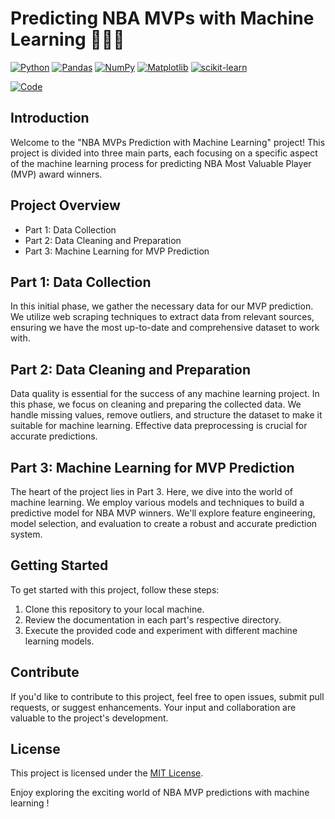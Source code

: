 # Predicting NBA MVPs with Machine Learning 🏀🤖🧹

<div align="left">

[![Python](https://img.shields.io/badge/Python-3670A0?style=flat-square&logo=python&logoColor=ffdd54)](https://www.python.org/)
[![Pandas](https://img.shields.io/badge/pandas-%23150458?style=flat-square&logo=pandas&logoColor=white)](https://pandas.pydata.org/)
[![NumPy](https://img.shields.io/badge/NumPy-%23013243?style=flat-square&logo=numpy&logoColor=white)](https://numpy.org/)
[![Matplotlib](https://img.shields.io/badge/Matplotlib-%2300768B?style=flat-square&logo=matplotlib&logoColor=white)](https://matplotlib.org/)
[![scikit-learn](https://img.shields.io/badge/scikit--learn-%23F7931E?style=flat-square&logo=scikit-learn&logoColor=white)](https://scikit-learn.org/)

<a href="https://colab.research.google.com/drive/1y0rrIEZ_pTpnH1e_iyWUWYBq9E5s6Ssb#scrollTo=4ebqpNcm4BDH">
  <img src="https://colab.research.google.com/assets/colab-badge.svg" alt="Code">
</a>

</div>

## Introduction

Welcome to the "NBA MVPs Prediction with Machine Learning" project! This project is divided into three main parts, each focusing on a specific aspect of the machine learning process for predicting NBA Most Valuable Player (MVP) award winners.

## Project Overview

- Part 1: Data Collection
- Part 2: Data Cleaning and Preparation
- Part 3: Machine Learning for MVP Prediction

## Part 1: Data Collection

In this initial phase, we gather the necessary data for our MVP prediction. We utilize web scraping techniques to extract data from relevant sources, ensuring we have the most up-to-date and comprehensive dataset to work with.

## Part 2: Data Cleaning and Preparation

Data quality is essential for the success of any machine learning project. In this phase, we focus on cleaning and preparing the collected data. We handle missing values, remove outliers, and structure the dataset to make it suitable for machine learning. Effective data preprocessing is crucial for accurate predictions.

## Part 3: Machine Learning for MVP Prediction

The heart of the project lies in Part 3. Here, we dive into the world of machine learning. We employ various models and techniques to build a predictive model for NBA MVP winners. We'll explore feature engineering, model selection, and evaluation to create a robust and accurate prediction system.

## Getting Started

To get started with this project, follow these steps:

1. Clone this repository to your local machine.
2. Review the documentation in each part's respective directory.
3. Execute the provided code and experiment with different machine learning models.

## Contribute

If you'd like to contribute to this project, feel free to open issues, submit pull requests, or suggest enhancements. Your input and collaboration are valuable to the project's development.

## License

This project is licensed under the [MIT License](LICENSE).

Enjoy exploring the exciting world of NBA MVP predictions with machine learning !

